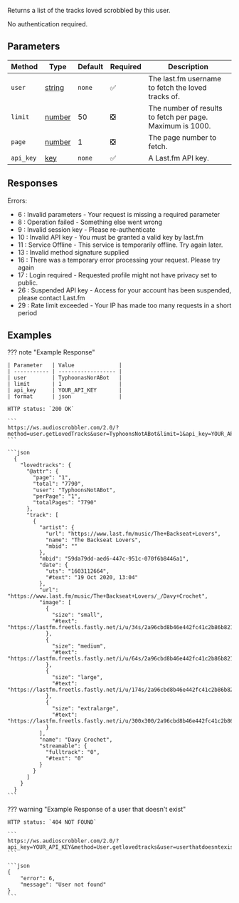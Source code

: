 Returns a list of the tracks loved scrobbled by this user.

No authentication required.

## Parameters
| Method | Type | Default | Required | Description 
| ------ | ---- | ------- | -------- | -----------
| `user` | [string][string] | `none` | :white_check_mark: | The last.fm username to fetch the loved tracks of.
| `limit` | [number][number] | 50 | :negative_squared_cross_mark: | The number of results to fetch per page. Maximum is 1000.
| `page` | [number][number] | 1 | :negative_squared_cross_mark: | The page number to fetch.
| `api_key` | [key][key] | `none` | :white_check_mark: | A Last.fm API key.

## Responses

Errors:

- 6 : Invalid parameters - Your request is missing a required parameter
- 8 : Operation failed - Something else went wrong
- 9 : Invalid session key - Please re-authenticate
- 10 : Invalid API key - You must be granted a valid key by last.fm
- 11 : Service Offline - This service is temporarily offline. Try again later.
- 13 : Invalid method signature supplied
- 16 : There was a temporary error processing your request. Please try again
- 17 : Login required - Requested profile might not have privacy set to public.
- 26 : Suspended API key - Access for your account has been suspended, please contact Last.fm
- 29 : Rate limit exceeded - Your IP has made too many requests in a short period

## Examples

??? note "Example Response"

    | Parameter   | Value              |
    | ----------- | ------------------ |
    | user        | TyphoonasNorABot   |
    | limit       | 1                  |
    | api_key     | YOUR_API_KEY       |
    | format      | json               |
    
    HTTP status: `200 OK`

    ```
    https://ws.audioscrobbler.com/2.0/?method=user.getLovedTracks&user=TyphoonsNotABot&limit=1&api_key=YOUR_API_KEY&format=json
    ```

    ```json
      {
        "lovedtracks": {
          "@attr": {
            "page": "1",
            "total": "7790",
            "user": "TyphoonsNotABot",
            "perPage": "1",
            "totalPages": "7790"
          },
          "track": [
            {
              "artist": {
                "url": "https://www.last.fm/music/The+Backseat+Lovers",
                "name": "The Backseat Lovers",
                "mbid": ""
              },
              "mbid": "59da79dd-aed6-447c-951c-070f6b8446a1",
              "date": {
                "uts": "1603112664",
                "#text": "19 Oct 2020, 13:04"
              },
              "url": "https://www.last.fm/music/The+Backseat+Lovers/_/Davy+Crochet",
              "image": [
                {
                  "size": "small",
                  "#text": "https://lastfm.freetls.fastly.net/i/u/34s/2a96cbd8b46e442fc41c2b86b821562f.png"
                },
                {
                  "size": "medium",
                  "#text": "https://lastfm.freetls.fastly.net/i/u/64s/2a96cbd8b46e442fc41c2b86b821562f.png"
                },
                {
                  "size": "large",
                  "#text": "https://lastfm.freetls.fastly.net/i/u/174s/2a96cbd8b46e442fc41c2b86b821562f.png"
                },
                {
                  "size": "extralarge",
                  "#text": "https://lastfm.freetls.fastly.net/i/u/300x300/2a96cbd8b46e442fc41c2b86b821562f.png"
                }
              ],
              "name": "Davy Crochet",
              "streamable": {
                "fulltrack": "0",
                "#text": "0"
              }
            }
          ]
        }
      }
    ```


??? warning "Example Response of a user that doesn't exist"

    HTTP status: `404 NOT FOUND`

    ```
    https://ws.audioscrobbler.com/2.0/?api_key=YOUR_API_KEY&method=User.getlovedtracks&user=userthatdoesntexist&format=json
    ```

    ```json
    {
        "error": 6,
        "message": "User not found"
    }
    ```

[string]: https://developer.mozilla.org/en-US/docs/Web/JavaScript/Reference/Global_Objects/String
[number]: https://developer.mozilla.org/en-US/docs/Web/JavaScript/Reference/Global_Objects/Number
[key]: https://www.last.fm/api/account/create